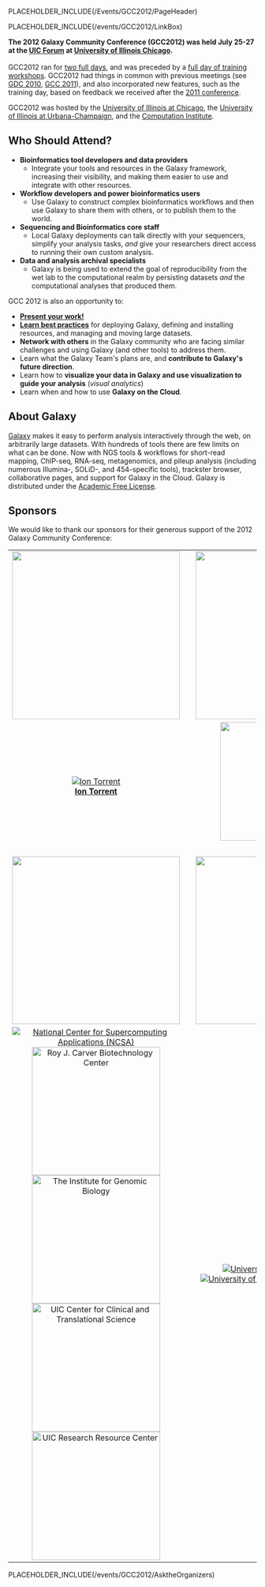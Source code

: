 PLACEHOLDER_INCLUDE(/Events/GCC2012/PageHeader)

PLACEHOLDER_INCLUDE(/events/GCC2012/LinkBox)

**The 2012 Galaxy Community Conference (GCC2012) was held July 25-27 at the [UIC Forum](http://www.uicforum.uic.edu/) at [University of Illinois Chicago](http://uic.edu/).**
<br /><br />
GCC2012 ran for [two full days](Program), and was preceded by a [full day of training workshops](Program).  GCC2012 had things in common with previous meetings (see [GDC 2010](/src/events/GDC2010/index.md), [GCC 2011](../GCC2011)), and also incorporated new features, such as the training day, based on feedback we received after the [2011 conference](/GCC2011).  

GCC2012 was hosted by the [University of Illinois at Chicago](http://uic.edu/), the [University of Illinois at Urbana-Champaign](http://illinois.edu/), and the [Computation Institute](http://www.ci.anl.gov/).

## Who Should Attend?

* **Bioinformatics tool developers and data providers**
  * Integrate your tools and resources in the Galaxy framework, increasing their visibility, and making them easier to use and integrate with other resources.
* **Workflow developers and power bioinformatics users**
  * Use Galaxy to construct complex bioinformatics workflows and then use Galaxy to share them with others, or to publish them to the world.
* **Sequencing and Bioinformatics core staff**
  * Local Galaxy deployments can talk directly with your sequencers, simplify your analysis tasks, *and* give your researchers direct access to running their own custom analysis.
* **Data and analysis archival specialists**
  * Galaxy is being used to extend the goal of reproducibility from the wet lab to the computational realm by persisting datasets *and* the computational analyses that produced them.

GCC 2012 is also an opportunity to:
* **[Present your work!](Abstracts)**
* **[Learn best practices](Program)** for deploying Galaxy, defining and installing resources, and managing and moving large datasets.
* **Network with others** in the Galaxy community who are facing similar challenges and using Galaxy (and other tools) to address them.
* Learn what the Galaxy Team's plans are, and **contribute to Galaxy's future direction**.
* Learn how to **visualize your data in Galaxy and use visualization to guide your analysis** (*visual analytics*)
* Learn when and how to use **Galaxy on the Cloud**.

## About Galaxy

[Galaxy](http://galaxyproject.org) makes it easy to perform analysis interactively through the web, on arbitrarily large datasets. With hundreds of tools there are few limits on what can be done. Now with NGS tools & workflows for short-read mapping, ChIP-seq, RNA-seq, metagenomics, and pileup analysis (including numerous Illumina-, SOLiD-, and 454-specific tools), trackster browser, collaborative pages, and support for Galaxy in the Cloud. Galaxy is distributed under the [Academic Free License](/src/Admin/License/index.md). 


## Sponsors

We would like to thank our sponsors for their generous support of the 2012 Galaxy Community Conference:

<table>
  <tr>
    <td style=" border: none; min-width: 40%;"> <img src='Sponsorships/PlatinumBanner.png' alt='' width=340; /> </td>
    <td style=" border: none;"> </td>
    <td style=" border: none; text-align: center;"> <img src='Sponsorships/GoldBanner.png' alt='' width=340 /> </td>
  </tr>
  <tr>
    <td style=" border: none; height: 100px; text-align: center;"> <a href='http://www.lifetechnologies.com/'><img src='Sponsorships/IonTorrentLogo340.png' alt='Ion Torrent'  /></a><br /><strong><a href='http://www.lifetechnologies.com/'>Ion Torrent</a></strong> </td>
    <td style=" border: none;"> </td>
    <td style=" border: none; text-align: center; vertical-align: top;"> <a href='http://www.emc.com/isilon'><img src='Sponsorships/EMCLogo260.png' alt='EMC Isilon' width=240 /></a><br /><strong><a href='http://www.emc.com/isilon'>EMC Isilon</a></strong> </td>
  </tr>
  <tr>
    <td style=" border: none;"> </td>
    <td style=" border: none;"> </td>
    <td style=" border: none;"> </td>
  </tr>
  <tr>
    <td style=" border: none;"> <img src='Sponsorships/SilverBanner.png' alt='' width=340 /> </td>
    <td style=" border: none;"> </td>
    <td style=" border: none; text-align: center;"> <img src='Sponsorships/HostsBanner.png' alt='' width=340 /> </td>
    <td style=" border: none;"> </td>
  </tr>
  <tr>
    <td style=" border: none; text-align: center;"> <a href='http://www.ncsa.illinois.edu/'><img src='Sponsorships/NCSALogo220.png' alt='National Center for Supercomputing Applications (NCSA)'  /></a><br /><a href='http://www.biotech.uiuc.edu/'><img src='Sponsorships/UIUC_RJC_Biotech_Center280.png' alt='Roy J. Carver Biotechnology Center' width=260 /></a><br /><a href='http://www.igb.uiuc.edu/'><img src='Sponsorships/UIUC_IGB280.png' alt='The Institute for Genomic Biology' width=260 /></a> <br /> <a href='http://www.ccts.uic.edu/'><img src='Sponsorships/UIC_CCTS_Logo.png' alt='UIC Center for Clinical and Translational Science' width="260" /></a><br /><a href='http://www.rrc.uic.edu/'><img src='Sponsorships/UIC_RRC_Logo.png' alt='UIC Research Resource Center' width="260" /></a> </td>
    <td style=" border: none;"> </td>
    <td style=" border: none; text-align: center;"> <a href='http://uic.edu/'><img src='/Images/Logos/UICLogo.png' alt='University of Illinois Chicago'  /></a> <br /> <a href='http://illinois.edu/'><img src='/Images/Logos/UIUCLogo.png' alt='University of Illinois Urbana-Champaign'  /></a> <br /> <a href='http://http://www.ci.uchicago.edu/'><img src='/Images/Logos/ComputaitonInstituteLogo.png' alt='Computation Institute' height=80 /></a></td>
  </tr>
</table>


PLACEHOLDER_INCLUDE(/events/GCC2012/AsktheOrganizers)

